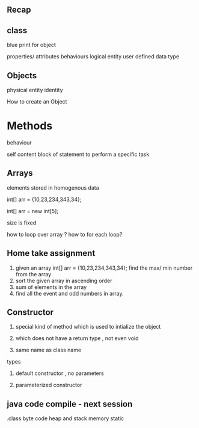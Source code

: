 ## Recap

## class
blue print for object

properties/ attributes 
behaviours 
logical entity 
user defined data type 

## Objects
physical entity 
identity 


How to create an Object 


# Methods 
behaviour 

self content block of statement to perform a specific task 


## Arrays 

elements stored in homogenous data 

int[] arr = {10,23,234,343,34};

int[] arr = new int[5];

size is fixed 


how to loop over array ? 
how to for each loop? 


## Home take assignment
1. given an array int[] arr = {10,23,234,343,34};
find the max/ min number from the array
2. sort the given array in ascending order 
3. sum of elements in the array 
4. find all the event and odd numbers in array. 



## Constructor 

1. special kind of method 
which is used to intialize the object 

2. which does not have a return type , not even void 
3. same name as class name 

types 
1. default constructor , no parameters 


2. parameterized constructor


## java code compile - next session
.class  byte code 
heap and stack memory 
static 
































